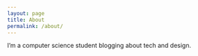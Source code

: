 ```yaml
---
layout: page
title: About
permalink: /about/
---
```

I’m a computer science student blogging about tech and design.